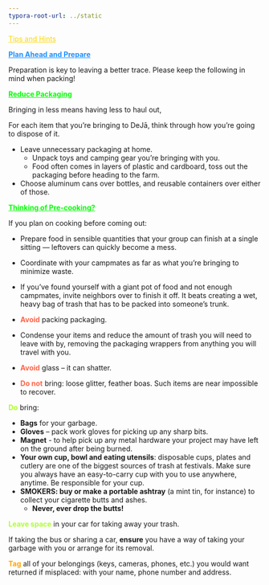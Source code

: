 ```yaml
---
typora-root-url: ../static
---
```


<span class="center" style="color:gold;"><u>Tips and Hints</u></span>



<span style="color:dodgerblue;"><u>**Plan Ahead and Prepare**</u></span>

Preparation is key to leaving a better trace. Please keep the following in mind when packing!

<span style="color:lime;"><u>**Reduce Packaging**</u></span>

Bringing in less means having less to haul out, 

For each item that you’re bringing to DeJā, think through how you’re going to dispose of it.

- Leave unnecessary packaging at home.
  - Unpack toys and camping gear you’re bringing with you.
  - Food often comes in layers of plastic and cardboard, toss out the packaging before heading to the farm.
- Choose aluminum cans over bottles, and reusable containers over either of those.

<span style="color:lime;"><u>**Thinking of Pre-cooking?**</u></span>

If you plan on cooking before coming out:

- Prepare food in sensible quantities that your group can finish at a single sitting — leftovers can quickly become a mess.
- Coordinate with your campmates as far as what you’re bringing to minimize waste.
- If you’ve found yourself with a giant pot of food and not enough campmates, invite neighbors over to finish it off.  It beats creating a wet, heavy bag of trash that has to be packed into someone’s trunk.

- <span style="color:tomato;">**Avoid**</span> packing packaging.
- Condense your items and reduce the amount of trash you will need to leave with by, removing the packaging wrappers from anything you will travel with you.
- <span style="color:tomato;">**Avoid**</span> glass – it can shatter.
- <span style="color:tomato;">**Do not**</span> bring: loose glitter, feather boas. Such items are near impossible to recover.


<span style="color:greenyellow;">**Do**</span> bring:

- **Bags** for your garbage.
- **Gloves** – pack work gloves for picking up any sharp bits.
- **Magnet** - to help pick up any metal hardware your project may have left on the ground after being burned.
- **Your own cup, bowl and eating utensils**: disposable cups, plates and cutlery are one of the biggest sources of trash at festivals. Make sure you always have an easy-to-carry cup with you to use anywhere, anytime. Be responsible for your cup.
- **SMOKERS: buy or make a portable ashtray** (a mint tin, for instance) to collect your cigarette butts and ashes.
  - **Never, ever drop the butts!**




<span style="color:greenyellow;">**Leave space**</span> in your car for taking away your trash.

If taking the bus or sharing a car, **ensure** you have a way of taking your garbage with you or arrange for its removal.



<span style="color:orange;">**Tag** </span>all of your belongings (keys, cameras, phones, etc.) you would want returned if misplaced: with your name, phone number and address.